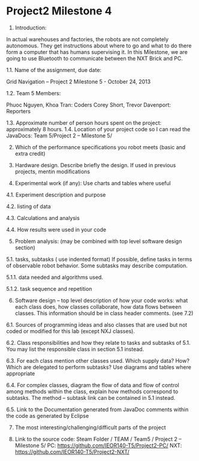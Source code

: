 Project2 Milestone 4
===========
1.  Introduction:


In actual warehouses and factories, the robots are not completely autonomous. They get instructions about where to go and what to do there form a computer that has humans supervising it. In this Milestone, we are going to use Bluetooth to communicate between the NXT Brick and PC.  

1.1. Name of the assignment, due date: 


Grid Navigation – Project 2 Milestone 5 - October 24, 2013

1.2. Team 5 Members:


Phuoc Nguyen, Khoa Tran: Coders
Corey Short, Trevor Davenport: Reporters 

1.3. Approximate number of person hours spent on the project: approximately 8 hours.
1.4. Location of your project code so I can read the JavaDocs: Team 5/Project 2 – Milestone 5/

2.    Which of the performance specifications you robot meets (basic and extra credit) 

3.    Hardware design.  Describe briefly the design.   If used in previous projects, mentin modifications

4.    Experimental work  (if any):  Use charts and tables where useful

4.1. Experiment description and purpose

4.2. listing of data

4.3. Calculations and analysis 

4.4. How results were used in your code

5.    Problem analysis: (may be combined with top level software design section)

5.1.  tasks, subtasks  ( use indented format)   If possible, define tasks in terms of observable robot behavior.  Some subtasks may describe computation. 

5.1.1.           data needed and algorithms used.

5.1.2.           task sequence and repetition

6.    Software design – top level description of how your code works:  what each class does, how classes collaborate, how data flows between classes. This information should be in class header comments.  (see 7.2)

6.1. Sources of programming ideas and also classes that are used but not coded or modified for this lab  (except  NXJ classes).

6.2. Class responsibilities and how they relate to tasks and subtasks  of  5.1.  You may list the responsible class in section 5.1 instead.

6.3. For each class mention other classes used.  Which supply data? How? Which are delegated to perform subtasks?  Use  diagrams and tables where appropriate 

6.4. For complex classes, diagram the flow of data and flow of control among methods within the class, explain how methods correspond to subtasks.   The method – subtask link can be contained in 5.1 instead. 

6.5. Link to the Documentation generated from JavaDoc comments within the code as generated by Eclipse 

7.    The most interesting/challenging/difficult parts of the project

8.    Link to the source code:
Steam Folder / TEAM / Team5 / Project 2 – Milestone 5/
PC: https://github.com/IEOR140-T5/Project2-PC/
NXT: https://github.com/IEOR140-T5/Project2-NXT/ 
